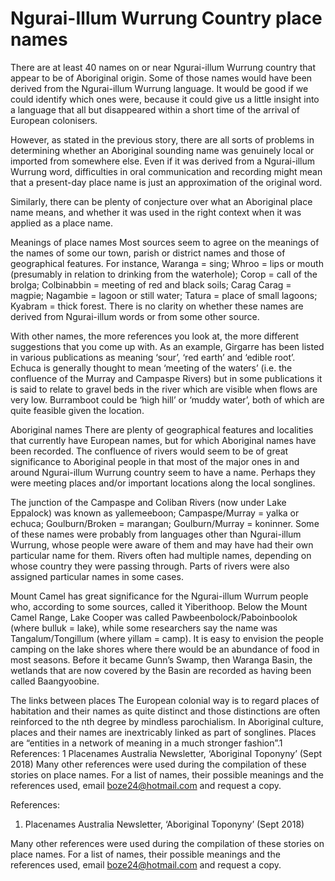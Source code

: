 # Ngurai-Illum Wurrung Country place names

There are at least 40 names on or near Ngurai-illum Wurrung country that appear to be of Aboriginal origin.  Some of those names would have been derived from the Ngurai-illum Wurrung language.  It would be good if we could identify which ones were, because it could give us a little insight into a language that all but disappeared within a short time of the arrival of European colonisers.  

However, as stated in the previous story, there are all sorts of problems in determining whether an Aboriginal sounding name was genuinely local or imported from somewhere else.  Even if it was derived from a Ngurai-illum Wurrung word, difficulties in oral communication and recording might mean that a present-day place name is just an approximation of the original word. 

Similarly, there can be plenty of conjecture over what an Aboriginal place name means, and whether it was used in the right context when it was applied as a place name. 

Meanings of place names Most sources seem to agree on the meanings of the names of some our town, parish or district names and those of geographical features.  For instance, Waranga = sing; Whroo = lips or mouth (presumably in relation to drinking from the waterhole); Corop = call of the brolga; Colbinabbin = meeting of red and black soils; Carag Carag = magpie; Nagambie = lagoon or still water; Tatura = place of small lagoons; Kyabram = thick forest.  There is no clarity on whether these names are derived from Ngurai-illum words or from some other source. 

With other names, the more references you look at, the more different suggestions that you come up with.  As an example, Girgarre has been listed in various publications as meaning ‘sour’, ‘red earth’ and ‘edible root’.  Echuca is generally thought to mean ‘meeting of the waters’ (i.e. the confluence of the Murray and Campaspe Rivers) but in some publications it is said to relate to gravel beds in the river which are visible when flows are very low.  Burramboot could be ‘high hill’ or ‘muddy water’, both of which are quite feasible given the location. 

Aboriginal names There are plenty of geographical features and localities that currently have European names, but for which Aboriginal names have been recorded.  The confluence of rivers would seem to be of great significance to Aboriginal people in that most of the major ones in and around Ngurai-illum Wurrung country seem to have a name.  Perhaps they were meeting places and/or important locations along the local songlines.   

The junction of the Campaspe and Coliban Rivers (now under Lake Eppalock) was known as yallemeeboon; Campaspe/Murray = yalka or echuca; Goulburn/Broken = marangan; Goulburn/Murray = koninner.  Some of these names were probably from languages other than Ngurai-illum Wurrung, whose people were aware of them and may have had their own particular name for them.  Rivers often had multiple names, depending on whose country they were passing through.  Parts of rivers were also assigned particular names in some cases. 

Mount Camel has great significance for the Ngurai-illum Wurrum people who, according to some sources, called it Yiberithoop.  Below the Mount Camel Range, Lake Cooper was called Pawbeenbolock/Paboinboolok (where bulluk = lake), while some researchers say the name was Tangalum/Tongillum (where yillam = camp).  It is easy to envision the people camping on the lake shores where there would be an abundance of food in most seasons. Before it became Gunn’s Swamp, then Waranga Basin, the wetlands that are now covered by the Basin are recorded as having been called Baangyoobine. 

The links between places The European colonial way is to regard places of habitation and their names as quite distinct and those distinctions are often reinforced to the nth degree by mindless parochialism.  In Aboriginal culture, places and their names are inextricably linked as part of songlines.  Places are “entities in a network of meaning in a much stronger fashion”.1 References:  1  Placenames Australia Newsletter, ‘Aboriginal Toponyny’ (Sept 2018) Many other references were used during the compilation of these stories on place names.  For a list of names, their possible meanings and the references used, email boze24@hotmail.com and request a copy.

References:
  1.  Placenames Australia Newsletter, ‘Aboriginal Toponyny’ (Sept 2018) 

Many other references were used during the compilation of these stories on place names.  For a list of names, their possible meanings and the references used, email boze24@hotmail.com and request a copy.
